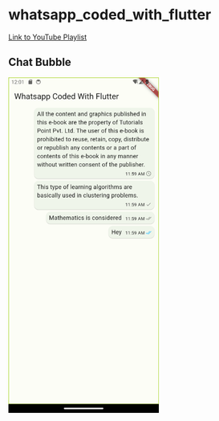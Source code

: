 # whatsapp_coded_with_flutter

[Link to YouTube Playlist](https://www.youtube.com/playlist?list=PLh4DuGxrPvWhVaXxPqrwvUOz7BynkWu8P)

## Chat Bubble

<img src="screenshots/Screenshot_1703494873.png" alt="Alt Text" width="300">
